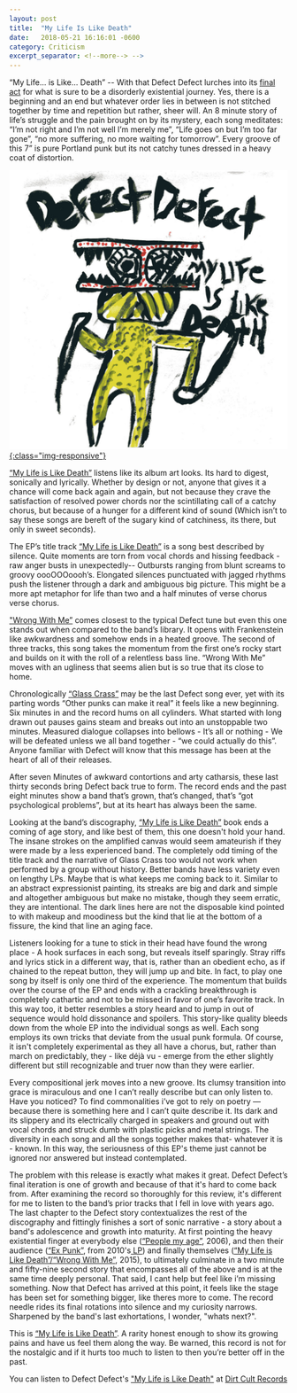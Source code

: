 ```yaml
---
layout: post
title:  "My Life Is Like Death"
date:   2018-05-21 16:16:01 -0600
category: Criticism
excerpt_separator: <!--more--> -->
---
```


“My Life... is Like... Death” -- With that Defect Defect lurches into its <a href="https://dirtcultrecords.bandcamp.com/album/my-life-is-like-death" target= "_blank">final act</a> for what is sure to be a disorderly existential journey. Yes, there is a beginning and an end but whatever order lies in between is not stitched together by time and repetition but rather, sheer will. <!--more-->An 8 minute story of life’s struggle and the pain brought on by its mystery, each song meditates: “I’m not right and I’m not well I’m merely me”, “Life goes on but I’m too far gone”, “no more suffering, no more waiting for tomorrow”. Every groove of this 7” is pure Portland punk but its not catchy tunes dressed in a heavy coat of distortion.

<a href="https://dirtcultrecords.bandcamp.com/album/my-life-is-like-death" target= "_blank">![MLILD](/images/MLILD.jpg){:class="img-responsive"}</a>

<a href="https://dirtcultrecords.bandcamp.com/album/my-life-is-like-death" target= "_blank">“My Life is Like Death”</a> listens like its album art looks. Its hard to digest, sonically and lyrically. Whether by design or not, anyone that gives it a chance will come back again and again, but not because they crave the satisfaction of resolved power chords nor the scintillating call of a catchy chorus, but because of a hunger for a different kind of sound (Which isn’t to say these songs are bereft of the sugary kind of catchiness, its there, but only in sweet seconds).

The EP’s title track <a href="https://dirtcultrecords.bandcamp.com/track/my-life-is-like-death" target= "_blank">“My Life is Like Death”</a> is a song best described by silence. Quite moments are torn from vocal chords and hissing feedback - raw anger busts in unexpectedly-- Outbursts ranging from blunt screams to groovy oooOOOoooh’s. Elongated silences punctuated with jagged rhythms push the listener through a dark and ambiguous big picture. This might be a more apt metaphor for life than two and a half minutes of verse chorus verse chorus.

<a href="https://dirtcultrecords.bandcamp.com/track/my-life-is-like-death" target= "_blank">"Wrong With Me”</a> comes closest to the typical Defect tune but even this one stands out when compared to the band’s library. It opens with Frankenstein like awkwardness and somehow ends in a heated groove.  The second of three tracks, this song takes the momentum from the first one’s rocky start and builds on it with the roll of a relentless bass line. “Wrong With Me” moves with an ugliness that seems alien but is so true that its close to home.

Chronologically <a href="https://dirtcultrecords.bandcamp.com/track/glass-crass" target= "_blank">“Glass Crass”</a> may be the last Defect song ever, yet with its parting words “Other punks can make it real” it feels like a new beginning. Six minutes in and the record hums on all cylinders. What started with long drawn out pauses gains steam and breaks out into an unstoppable two minutes. Measured dialogue collapses into bellows - It’s all or nothing - We will be defeated unless we all band together - “we could actually do this”. Anyone familiar with Defect will know that this message has been at the heart of all of their releases.

After seven Minutes of awkward contortions and arty catharsis, these last thirty seconds bring Defect back true to form.  The record ends and the past eight minutes show a band that’s grown, that’s changed, that’s “got psychological problems”, but at its heart has always been the same.

Looking at the band’s discography, <a href="https://dirtcultrecords.bandcamp.com/album/my-life-is-like-death" target= "_blank">“My Life is Like Death”</a> book ends a coming of age story, and like best of them, this one doesn't hold your hand. The insane strokes on the amplified canvas would seem amateurish if they were made by a less experienced band.  The completely odd timing of the title track and the narrative of Glass Crass too would not work when performed by a group without history.  Better bands have less variety even on lengthy LPs. Maybe that is what keeps me coming back to it. Similar to an abstract expressionist painting, its streaks are big and dark and simple and altogether ambiguous but make no mistake, though they seem erratic, they are intentional.  The dark lines here are not the disposable kind pointed to with makeup and moodiness but the kind that lie at the bottom of a fissure, the kind that line an aging face.

Listeners looking for a tune to stick in their head have found the wrong place - A hook surfaces in each song, but reveals itself sparingly. Stray riffs and lyrics stick in a different way, that is, rather than an obedient echo, as if chained to the repeat button, they will jump up and bite. In fact, to play one song by itself is only one third of the experience. The momentum that builds over the course of the EP and ends with a crackling breakthrough is completely cathartic and not to be missed in favor of one’s favorite track. In this way too, it better resembles a story heard and to jump in out of sequence would hold dissonance and spoilers. This story-like quality bleeds down from the whole EP into the individual songs as well. Each song employs its own tricks that deviate from the usual punk formula. Of course, it isn't completely experimental as they all have a chorus, but, rather than march on predictably, they - like déjà vu - emerge from the ether slightly different but still recognizable and truer now than they were earlier.

Every compositional jerk moves into a new groove.  Its clumsy transition into grace is miraculous and one I can’t really describe but can only listen to. Have you noticed? To find commonalities i’ve got to rely on poetry —because there is something here and I can’t quite describe it. Its dark and its slippery and its electrically charged in speakers and ground out with vocal chords and struck dumb with plastic picks and metal strings. The diversity in each song and all the songs together makes that- whatever it is - known.  In this way, the seriousness of this EP's theme just cannot be ignored nor answered but instead contemplated.

The problem with this release is exactly what makes it great. Defect Defect’s final iteration is one of growth and because of that it's hard to come back from. After examining the record so thoroughly for this review, it's different for me to listen to the band’s prior tracks that I fell in love with years ago. The last chapter to the Defect story contextualizes the rest of the discography and fittingly finishes a sort of sonic narrative - a story about a band's adolescence and growth into maturity.  At first pointing the heavy existential finger at everybody else (<a href="https://www.youtube.com/watch?v=5gy7OTkYhig" target= "_blank">“People my age”</a>, 2006), and then their audience (<a href="https://takenbysurpriserecords.bandcamp.com/track/ex-punk" target= "_blank">“Ex Punk”</a>, from 2010's<a href="https://nadanadadiscos.bandcamp.com/album/defect-defect-lp" target= "_blank"> LP</a>) and finally themselves (<a href="https://dirtcultrecords.bandcamp.com/album/my-life-is-like-death" target= "_blank">“My Life is Like Death”/“Wrong With Me”</a>, 2015), to ultimately culminate in a two minute and fifty-nine second story that encompasses all of the above and is at the same time deeply personal.  That said, I cant help but feel like i’m missing something. Now that Defect has arrived at this point, it feels like the stage has been set for something bigger, like theres more to come. The record needle rides its final rotations into silence and my curiosity narrows. Sharpened by the band's last exhortations, I wonder, "whats next?".

This is <a href="https://dirtcultrecords.bandcamp.com/album/my-life-is-like-death" target= "_blank">“My Life is Like Death”</a>. A rarity honest enough to show its growing pains and have us feel them along the way. Be warned, this record is not for the nostalgic and if it hurts too much to listen to then you’re better off in the past.

You can listen to Defect Defect's <a href="https://dirtcultrecords.bandcamp.com/album/my-life-is-like-death" target= "_blank">"My Life is Like Death"</a> at <a href="https://dirtcultrecords.bandcamp.com/album/my-life-is-like-death" target= "_blank">Dirt Cult Records</a>
